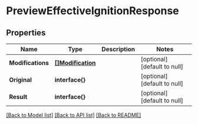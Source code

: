 # PreviewEffectiveIgnitionResponse

## Properties
Name | Type | Description | Notes
------------ | ------------- | ------------- | -------------
**Modifications** | [**[]Modification**](Modification.md) |  | [optional] [default to null]
**Original** | **interface{}** |  | [optional] [default to null]
**Result** | **interface{}** |  | [optional] [default to null]

[[Back to Model list]](../README.md#documentation-for-models) [[Back to API list]](../README.md#documentation-for-api-endpoints) [[Back to README]](../README.md)


